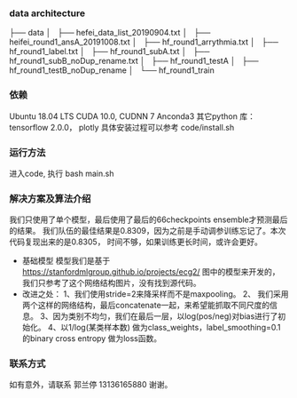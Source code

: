 
### data architecture
├── data
│   ├── hefei_data_list_20190904.txt
│   ├── heifei_round1_ansA_20191008.txt
│   ├── hf_round1_arrythmia.txt
│   ├── hf_round1_label.txt
│   ├── hf_round1_subA.txt
│   ├── hf_round1_subB_noDup_rename.txt
│   ├── hf_round1_testA
│   ├── hf_round1_testB_noDup_rename
│   └── hf_round1_train

### 依赖
Ubuntu 18.04 LTS
CUDA 10.0, CUDNN 7
Anconda3
其它python 库： tensorflow 2.0.0， plotly
具体安装过程可以参考 code/install.sh


### 运行方法
进入code, 执行 bash main.sh


### 解决方案及算法介绍

我们只使用了单个模型，最后使用了最后的66checkpoints ensemble才预测最后的结果。
我们队伍的最佳结果是0.8309，因为之前是手动调参训练忘记了。本次代码复现出来的是0.8305，
时间不够，如果训练更长时间，或许会更好。

- 基础模型
	模型我们是基于 https://stanfordmlgroup.github.io/projects/ecg2/ 图中的模型来开发的，
	我们只参考了这个网络结构图片，没有找到源代码。
- 改进之处： 
	1、我们使用stride=2来降采样而不是maxpooling。 
	2、 我们采用两个这样的网络结构，最后concatenate一起，来希望能抓取不同尺度的信息。
	3、因为类别不均匀，我们在最后一层，以log(pos/neg)对bias进行了初始化。
	4、以1/log(某类样本数) 做为class_weights，label_smoothing=0.1 的binary cross entropy
	做为loss函数。
	

### 联系方式
如有意外，请联系 郭兰停 13136165880 谢谢。
